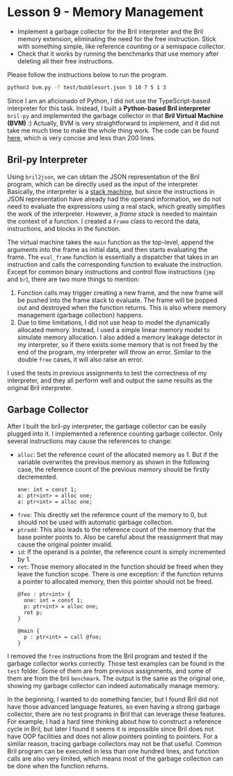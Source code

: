 # Lesson 9 - Memory Management

* Implement a garbage collector for the Bril interpreter and the Bril memory extension, eliminating the need for the free instruction. Stick with something simple, like reference counting or a semispace collector.
* Check that it works by running the benchmarks that use memory after deleting all their free instructions.

Please follow the instructions below to run the program.
```bash
python3 bvm.py -f test/bubblesort.json 5 10 7 5 1 3
```

Since I am an aficionado of Python, I did not use the TypeScript-based interpreter for this task. Instead, I built a **Python-based Bril interpreter** `bril-py` and implemented the garbage collector in that **Bril Virtual Machine (BVM)** :) Actually, BVM is very straightforward to implement, and it did not take me much time to make the whole thing work. The code can be found [here](https://github.com/chhzh123/bril-dev/blob/master/Lesson9/bvm.py), which is very concise and less than 200 lines.

## Bril-py Interpreter
Using `bril2json`, we can obtain the JSON representation of the Bril program, which can be directly used as the input of the interpreter. Basically, the interpreter is a [stack machine](https://en.wikipedia.org/wiki/Stack_machine), but since the instructions in JSON representation have already had the operand information, we do not need to evaluate the expressions using a real stack, which greatly simplifies the work of the interpreter. However, a *frame stack* is needed to maintain the context of a function. I created a `Frame` class to record the data, instructions, and blocks in the function.

The virtual machine takes the `main` function as the top-level, append the arguments into the frame as initial data, and then starts evaluating the frame. The `eval_frame` function is essentially a dispatcher that takes in an instruction and calls the corresponding function to evaluate the instruction. Except for common binary instructions and control flow instructions (`jmp` and `br`), there are two more things to mention:

1. Function calls may trigger creating a new frame, and the new frame will be pushed into the frame stack to evaluate. The frame will be popped out and destroyed when the function returns. This is also where memory management (garbage collection) happens.
2. Due to time limitations, I did not use heap to model the dynamically allocated memory. Instead, I used a simple linear memory model to simulate memory allocation. I also added a memory leakage detector in my interpreter, so if there exists some memory that is not freed by the end of the program, my interpreter will throw an error. Similar to the double `free` cases, it will also raise an error.

I used the tests in previous assignments to test the correctness of my interpreter, and they all perform well and output the same results as the original Bril interpreter.

## Garbage Collector
After I built the bril-py interpreter, the garbage collector can be easily plugged into it. I implemented a reference counting garbage collector. Only several instructions may cause the references to change:
* `alloc`: Set the reference count of the allocated memory as 1. But if the variable overwrites the previous memory as shown in the following case, the reference count of the previous memory should be firstly decremented.
    ```
    one: int = const 1;
    a: ptr<int> = alloc one;
    a: ptr<int> = alloc one;
    ```
* `free`: This directly set the reference count of the memory to 0, but should not be used with automatic garbage collection.
* `ptradd`: This also leads to the reference count of the memory that the base pointer points to. Also be careful about the reassignment that may cause the original pointer invalid.
* `id`: If the operand is a pointer, the reference count is simply incremented by 1.
* `ret`: Those memory allocated in the function should be freed when they leave the function scope. There is one exception: if the function returns a pointer to allocated memory, then this pointer should not be freed.
    ```
    @foo : ptr<int> {
      one: int = const 1;
      p: ptr<int> = alloc one;
      ret p;
    }

    @main {
      p : ptr<int> = call @foo;
    }
    ```

I removed the `free` instructions from the Bril program and tested if the garbage collector works correctly. Those test examples can be found in the `test` folder. Some of them are from previous assignments, and some of them are from the bril `benchmark`. The output is the same as the original one, showing my garbage collector can indeed automatically manage memory.

In the beginning, I wanted to do something fancier, but I found Bril did not have those advanced language features, so even having a strong garbage collector, there are no test programs in Bril that can leverage these features. For example, I had a hard time thinking about how to construct a reference cycle in Bril, but later I found it seems it is impossible since Bril does not have OOP facilities and does not allow pointers pointing to pointers. For a similar reason, tracing garbage collectors may not be that useful. Common Bril program can be executed in less than one hundred lines, and function calls are also very limited, which means most of the garbage collection can be done when the function returns.